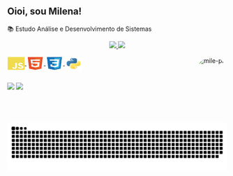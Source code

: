 ## Oioi, sou Milena!
📚 Estudo Análise e Desenvolvimento de Sistemas

<div align="center">
  <a href="https://github.com/milenabarbosa">
  <img height="130em" src="https://github-readme-stats.vercel.app/api?username=milenabarbosa&show_icons=true&theme=midnight-purple&include_all_commits=true&count_private=true"/>
  <img height="130em" src="https://github-readme-stats.vercel.app/api/top-langs/?username=milenabarbosa&layout=compact&langs_count=7&theme=midnight-purple"/>
</div>

<div style="display: inline_block"><br>
  <img align="center" alt="mile-Js" height="30" width="40" src="https://raw.githubusercontent.com/devicons/devicon/master/icons/javascript/javascript-plain.svg">
  <img align="center" alt="mile-HTML" height="30" width="40" src="https://raw.githubusercontent.com/devicons/devicon/master/icons/html5/html5-original.svg">
  <img align="center" alt="mile-CSS" height="30" width="40" src="https://raw.githubusercontent.com/devicons/devicon/master/icons/css3/css3-original.svg">
  <img align="center" alt="mile-Python" height="30" width="40" src="https://raw.githubusercontent.com/devicons/devicon/master/icons/python/python-original.svg">
  <img align="right" alt="mile-pic" height="150" style="border-radius:50px;" src="https://media.discordapp.net/attachments/730552419955507313/914281818235224134/download20211106172930.png?width=586&height=586">
</div>

##

<div> 
 <a href = "mailto:milenabp9@gmail.com"><img src="https://img.shields.io/badge/-Gmail-%23333?style=for-the-badge&logo=gmail&logoColor=white" target="_blank"></a>
 <a href="https://www.linkedin.com/in/milenapimentel/" target="_blank"><img src="https://img.shields.io/badge/-LinkedIn-%230077B5?style=for-the-badge&logo=linkedin&logoColor=white" target="_blank"></a> 
  
  ![Snake animation](https://github.com/milenabarbosa/milenabarbosa/blob/output/github-contribution-grid-snake.svg)
 
 </div> 
 

